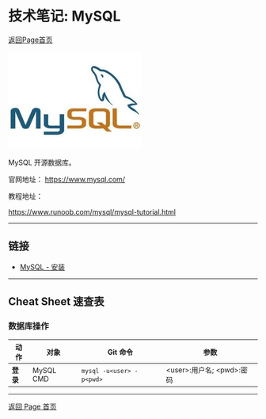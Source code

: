 # 技术笔记: MySQL

[返回Page首页](../../index.md)

![pic-mysql](./pics/mysql.jpg)

MySQL 开源数据库。

官网地址：
https://www.mysql.com/

教程地址：

https://www.runoob.com/mysql/mysql-tutorial.html

---

## 链接

- [MySQL - 安装](./app/mysql_install.md)

---

## Cheat Sheet 速查表

### **数据库操作**

| 动作     | 对象      | Git 命令                 | 参数                        |
| -------- | --------- | ------------------------ | --------------------------- |
| **登录** | MySQL CMD | `mysql -u<user> -p<pwd>` | \<user>:用户名; \<pwd>:密码 |

---

[返回 Page 首页](../index.md)

